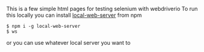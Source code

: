 This is a few simple html pages for testing selenium with webdriverio
To run this locally you can install [local-web-server](https://www.npmjs.com/package/local-web-server) from npm
```
$ npm i -g local-web-server
$ ws
```

or you can use whatever local server you want to
